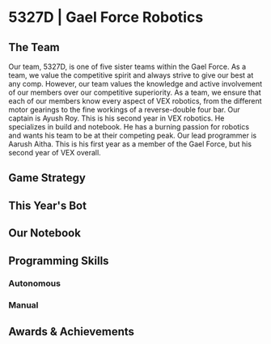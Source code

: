 # 5327D | Gael Force Robotics

## The Team

Our team, 5327D, is one of five sister teams within the Gael Force. 
As a team, we value the competitive spirit and always strive to give our best at any comp. 
However, our team values the knowledge and active involvement of our members over our competitive superiority.
As a team, we ensure that each of our members know every aspect of VEX robotics, from the different motor gearings to the fine workings of a reverse-double four bar.
Our captain is Ayush Roy. This is his second year in VEX robotics. He specializes in build and notebook. He has a burning passion for robotics and wants his team to be at their competing peak.
Our lead programmer is Aarush Aitha. This is his first year as a member of the Gael Force, but his second year of VEX overall.

## Game Strategy



## This Year's Bot



## Our Notebook



## Programming Skills


### Autonomous



### Manual



## Awards & Achievements
